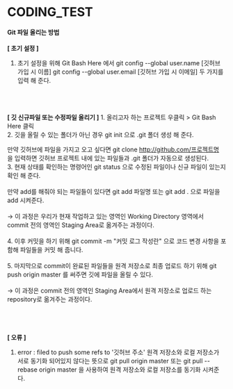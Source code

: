 # CODING_TEST

<strong>Git 파일 올리는 방법</strong>
<br>
<br>
<strong>[ 초기 설정 ]</strong>
1. 초기 설정을 위해 Git Bash Here 에서 
   git config --global user.name [깃허브 가입 시 이름]
   git config --global user.email [깃허브 가입 시 이메일]
   두 가지를 입력 해 준다.
<br>
<br>
<br>
<strong>[ 깃 신규파일 또는 수정파일 올리기 ]</strong>
1. 올리고자 하는 프로젝트 우클릭 > Git Bash Here 클릭
<br>
2. 깃을 올릴 수 있는 폴더가 아닌 경우 
   git init 
   으로 .git 폴더 생성 해 준다.
   
   만약 깃허브에 파일을 가지고 오고 싶다면
   git clone http://github.com/프로젝트명
   을 입력하면 깃허브 프로젝트 내에 있는 파일들과 .git 폴더가 자동으로 생성된다.
<br>
3. 현재 상태를 확인하는 명령어인 
   git status
   으로 수정된 파일이나 신규 파일이 있는지 확인 해 준다.
<br>   
   만약 add를 해줘야 되는 파일들이 있다면
   git add 파일명   또는   git add .
   으로 파일을 add 시켜준다.
<br>   
   → 이 과정은 우리가 현재 작업하고 있는 영역인 Working Directory 영역에서 
     commit 전의 영역인 Staging Area로 옮겨주는 과정이다.
<br>   
4. 이후 커밋을 하기 위해
   git commit -m "커밋 로그 작성란"
   으로 코드 변경 사항을 포함해 파일들을 커밋 해 줍니다.
<br>   
5. 마지막으로 commit이 완료된 파일들을 원격 저장소로 최종 업로드 하기 위해
   git push origin master 
   를 써주면 깃에 파일을 올릴 수 있다.
<br>   
   → 이 과정은 commit 전의 영역인 Staging Area에서 
     원격 저장소로 업로드 하는 repository로 옮겨주는 과정이다.
<br>	 
<br>	 
<br>
<strong>[ 오류 ]</strong>
1. error : filed to push some refs to '깃허브 주소'
   원격 저장소와 로컬 저장소가 서로 동기화 되어있지 않다는 뜻으로
   git pull origin master 또는
   git pull --rebase origin master
   을 사용하여 원격 저장소와 로컬 저장소를 동기화 시켜준다.
   
